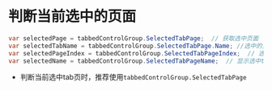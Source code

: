 # 判断当前选中的页面
```c#
var selectedPage = tabbedControlGroup.SelectedTabPage;  // 获取选中页面
var selectedTabName = tabbedControlGroup.SelectedTabPage.Name; //选中的页面名称
var selectedPageIndex = tabbedControlGroup.SelectedTabPageIndex;  // 选中页面的index值（0开始）
var selectedName = tabbedControlGroup.SelectedTabPageName;  // 显示选中tab页的名称，但当刚进入界面，没有点击过任何一个tab页时，此处返回空
```
* 判断当前选中tab页时，推荐使用`tabbedControlGroup.SelectedTabPage`